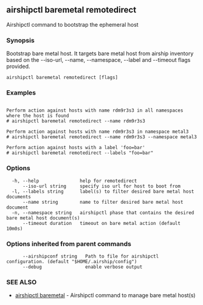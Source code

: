 ## airshipctl baremetal remotedirect

Airshipctl command to bootstrap the ephemeral host

### Synopsis

Bootstrap bare metal host. It targets bare metal host from airship inventory based
on the --iso-url, --name, --namespace, --label and --timeout flags provided.


```
airshipctl baremetal remotedirect [flags]
```

### Examples

```

Perform action against hosts with name rdm9r3s3 in all namespaces where the host is found
# airshipctl baremetal remotedirect --name rdm9r3s3

Perform action against hosts with name rdm9r3s3 in namespace metal3
# airshipctl baremetal remotedirect --name rdm9r3s3 --namespace metal3

Perform action against hosts with a label 'foo=bar'
# airshipctl baremetal remotedirect --labels "foo=bar"

```

### Options

```
  -h, --help               help for remotedirect
      --iso-url string     specify iso url for host to boot from
  -l, --labels string      label(s) to filter desired bare metal host documents
      --name string        name to filter desired bare metal host document
  -n, --namespace string   airshipctl phase that contains the desired bare metal host document(s)
      --timeout duration   timeout on bare metal action (default 10m0s)
```

### Options inherited from parent commands

```
      --airshipconf string   Path to file for airshipctl configuration. (default "$HOME/.airship/config")
      --debug                enable verbose output
```

### SEE ALSO

* [airshipctl baremetal](airshipctl_baremetal.md)	 - Airshipctl command to manage bare metal host(s)

